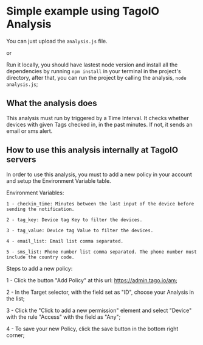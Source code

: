 # Simple example using TagoIO Analysis

You can just upload the `analysis.js` file.

or

Run it locally, you should have lastest node version and install all the dependencies by running `npm install` in your terminal in the project's directory,
after that, you can run the project by calling the analysis, `node analysis.js`;

## What the analysis does

This analysis must run by triggered by a Time Interval. It checks whether devices with given Tags checked in, in the past minutes. If not, it sends an email or sms alert.

## How to use this analysis internally at TagoIO servers

In order to use this analysis, you must to add a new policy in your account and setup the Environment Variable table.<br>

Environment Variables:

    1 - checkin_time: Minutes between the last input of the device before sending the notification.

    2 - tag_key: Device tag Key to filter the devices.

    3 - tag_value: Device tag Value to filter the devices.

    4 - email_list: Email list comma separated.

    5 - sms_list: Phone number list comma separated. The phone number must include the country code.


Steps to add a new policy:

   1 - Click the button "Add Policy" at this url: https://admin.tago.io/am;

   2 - In the Target selector, with the field set as "ID", choose your Analysis in the list;

   3 - Click the "Click to add a new permission" element and select "Device" with the rule "Access" with the field as "Any";

   4 - To save your new Policy, click the save button in the bottom right corner;<br>
